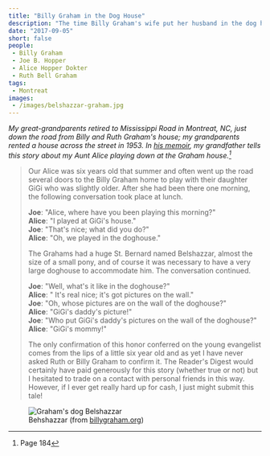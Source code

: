 ```yaml
---
title: "Billy Graham in the Dog House"
description: "The time Billy Graham's wife put her husband in the dog house."
date: "2017-09-05"
short: false
people:
 - Billy Graham
 - Joe B. Hopper
 - Alice Hopper Dokter
 - Ruth Bell Graham
tags:
 - Montreat
images:
 - /images/belshazzar-graham.jpg
---
```


<em>My great-grandparents retired to Mississippi Road in Montreat, NC, just down the road from Billy and Ruth Graham's house; my grandparents rented a house across the street in 1953. In [his memoir](https://ulsterworldly.com/hoppers/joe-b/mission-to-korea/), my grandfather tells this story about my Aunt Alice playing down at the Graham house.[^memoir]</em>

> Our Alice was six years old that summer and often went up the road several doors to the Billy Graham home to play with their daughter GiGi who was slightly older. After she had been there one morning, the following conversation took place at lunch.
>
> **Joe**: "Alice, where have you been playing this morning?" <br>
> **Alice**: "I played at GiGi's house." <br>
> **Joe**: "That's nice; what did you do?" <br>
> **Alice**: "Oh, we played in the doghouse." <br>
>
> The Grahams had a huge St. Bernard named Belshazzar, almost the size of
> a small pony, and of course it was necessary to have a very large doghouse to
> accommodate him. The conversation continued.
>
> **Joe**: "Well, what's it like in the doghouse?" <br>
> **Alice**: " It's real nice; it's got pictures on the wall." <br>
> **Joe**: "Oh, whose pictures are on the wall of the doghouse?" <br>
> **Alice**: "GiGi's daddy's picture!" <br>
> **Joe**: "Who put GiGi's daddy's pictures on the wall of the doghouse?" <br>
> **Alice**: "GiGi's mommy!" <br>
>
> The only confirmation of this honor conferred on the young evangelist comes from the lips of a little six year old and as yet I have never asked Ruth or Billy Graham to confirm it. The Reader's Digest would certainly have paid generously for this story (whether true or not) but I hesitated to trade on a contact with personal friends in this way. However, if I ever get really hard up for cash, I just might submit this tale!

<figure class="figure">
  <img src="/images/belshazzar-graham.jpg" class="figure-img img-fluid rounded" alt="Graham's dog Belshazzar">
  <figcaption class="figure-caption">Behshazzar (from <a href="https://billygraham.org/story/billy-graham-trivia-what-life-lessons-were-gleaned-from-the-family-pet/">billygraham.org</a>)</figcaption>
</figure>

[^memoir]: Page 184